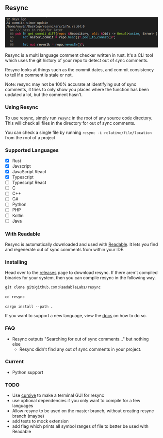 ## Resync

![1](assets/1.png)

Resync is a multi language comment checker written in rust. It's a CLI tool which uses the git history of your repo to detect out of sync comments.

Resync looks at things such as the commit dates, and commit consistency to tell if a comment is stale or not.

Note: resync may not be 100% accurate at identifying out of sync comments, it tries to only show you places where the function has been updated a lot, but the comment hasn't.

### Using Resync

To use resync, simply run `resync` in the root of any source code directory. This will check all files in the directory for out of sync comments.

You can check a single file by running `resync -i relative/file/location` from the root of a project

### Supported Languages

- [x] Rust
- [x] Javscript
- [x] JavaScript React
- [x] Typescript
- [ ] Typescript React
- [ ] C
- [ ] C++
- [ ] C#
- [ ] Python
- [ ] PHP
- [ ] Kotlin
- [ ] Java

### With Readable

Resync is automatically downloaded and used with [Readable](https://github.com/ReadableLabs/readable). It lets you find and regenerate out of sync comments from within your IDE.

### Installing

Head over to the [releases](https://github.com/ReadableLabs/resync/releases) page to download resync. If there aren't compiled binaries for your system, then you can compile resync in the following way.

```
git clone git@github.com:ReadableLabs/resync

cd resync

cargo install --path .
```

If you want to support a new language, view the [docs](./docs/parsers.md) on how to do so.

### FAQ

- Resync outputs "Searching for out of sync comments..." but nothing else
  - Resync didn't find any out of sync comments in your project.

### Current

- Python support

### TODO

- Use [cursive](https://github.com/gyscos/cursive) to make a terminal GUI for resync
- use optional dependencies if you only want to compile for a few languages
- Allow resync to be used on the master branch, without creating resync branch (maybe)
- add tests to mock extension
- add flag which prints all symbol ranges of file to better be used with Readable
